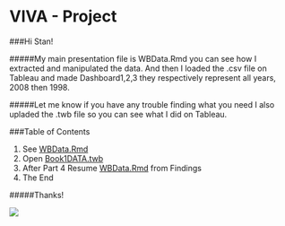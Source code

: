 # VIVA - Project
###Hi Stan!

#####My main presentation file is WBData.Rmd you can see how I extracted and manipulated the data. And then I loaded the .csv file on Tableau and made Dashboard1,2,3 they respectively represent all years, 2008 then 1998.

#####Let me know if you have any trouble finding what you need I also upladed the .twb file so you can see what I did on Tableau.

###Table of Contents
1. See [WBData.Rmd](https://github.com/bkirikoglu/VIVA/blob/master/WBData.Rmd)
2. Open [Book1DATA.twb](https://github.com/bkirikoglu/VIVA/blob/master/Book1DATA.twb) 
3. After Part 4 Resume [WBData.Rmd](https://github.com/bkirikoglu/VIVA/blob/master/WBData.Rmd) from Findings
4. The End

#####Thanks!

![](http://biz.prlog.org/Van_InstituteVA/logo.jpg)